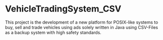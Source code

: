 # VehicleTradingSystem_CSV
This project is the development of a new platform for POSIX-like systems to buy, sell and trade vehicles using ads solely written in Java using CSV-Files as a backup system with high safety standards.
